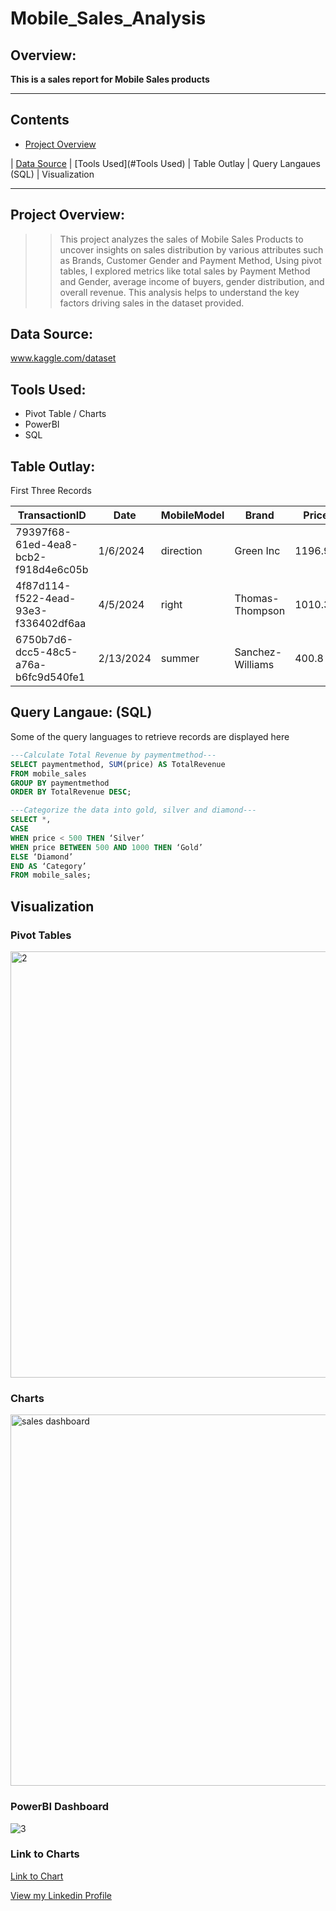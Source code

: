 # Mobile_Sales_Analysis

## Overview:
 **This is a sales report for Mobile Sales products**
 
 ---
 
## Contents
+ [Project Overview](#Project-Overview) 

| [Data Source](#Data-Source) | [Tools Used](#Tools Used) | Table Outlay | Query Langaues (SQL) | Visualization

---

## Project Overview:
> > This project analyzes the sales of Mobile Sales Products to uncover insights on sales distribution by various attributes such as Brands, Customer Gender and Payment Method, Using pivot tables, I explored metrics like total sales by Payment Method and Gender, average income of buyers, gender distribution, and overall revenue. This analysis helps to understand the key factors driving sales in the dataset provided.

## Data Source:
www.kaggle.com/dataset

## Tools Used:
+	Pivot Table / Charts
+	PowerBI
+ SQL

## Table Outlay:
First Three Records

|TransactionID|	Date	|MobileModel	|Brand	|Price	|UnitsSold|	TotalRevenue	|CustomerAge|	CustomerGender|	Location	|PaymentMethod|
|-------|------|------|------|-----|------|------|-------|------|------|------|
|79397f68-61ed-4ea8-bcb2-f918d4e6c05b|	1/6/2024|	direction	|Green Inc|	1196.95|	85	|28002.8	|32	|Female|	Port Erik|	Online|
|4f87d114-f522-4ead-93e3-f336402df6aa	|4/5/2024	|right	|Thomas-Thompson	|1010.34|	64|	2378.82|	55	|Female	|East Linda	|Credit Card|
|6750b7d6-dcc5-48c5-a76a-b6fc9d540fe1	|2/13/2024	|summer|	Sanchez-Williams	|400.8	|95	|31322.56	|57	|Male|	East Angelicastad	|Online|

## Query Langaue: (SQL)
Some of the query languages to retrieve records are displayed here

```SQL
---Calculate Total Revenue by paymentmethod---
SELECT paymentmethod, SUM(price) AS TotalRevenue
FROM mobile_sales
GROUP BY paymentmethod
ORDER BY TotalRevenue DESC;

```

```SQL
---Categorize the data into gold, silver and diamond---
SELECT *,
CASE
WHEN price < 500 THEN ‘Silver’
WHEN price BETWEEN 500 AND 1000 THEN ‘Gold’
ELSE ‘Diamond’
END AS ‘Category’
FROM mobile_sales;

```

## Visualization
### Pivot Tables

<img width="1406" height="682" alt="2" src="https://github.com/user-attachments/assets/e11b7885-0465-45b1-bd94-7fc03dc3f46e" />

### Charts

<img width="1394" height="594" alt="sales dashboard" src="https://github.com/user-attachments/assets/572433d3-6949-4457-8a7a-8a5010bfac71" />

### PowerBI Dashboard

![3](https://github.com/user-attachments/assets/8839fd03-c17d-4e02-a803-1d3db6a48e0a)

### Link to Charts

[Link to Chart](https://ibb.co/gLtHdFks)

[View my Linkedin Profile](https://www.linkedin.com/in/godswill-umoh)












